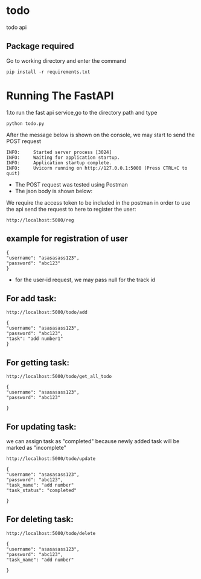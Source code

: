 # todo
todo api
## Package required
Go to working directory and enter the command
```
pip install -r requirements.txt
```

   
# Running The FastAPI 
1.to run the fast api service,go to the directory path and type 
```
python todo.py
```

After the message below is shown on the console, we may start to send the POST request
```
INFO:     Started server process [3024]
INFO:     Waiting for application startup.
INFO:     Application startup complete.
INFO:     Uvicorn running on http://127.0.0.1:5000 (Press CTRL+C to quit)
```
- The POST request was tested using Postman
- The json body is shown below:

We require the access token to  be included in the postman in order to use the api
send the request to here to register the user:
```
http://localhost:5000/reg
```
##  example for registration of user
```
{   
"username": "asasasass123",
"password": "abc123"
}
```
- for the user-id request, we may pass null for the track id 

## For add task:
```
http://localhost:5000/todo/add
```
```
{   
"username": "asasasass123",
"password": "abc123",
"task": "add number1"
}

```

## For getting task:
```
http://localhost:5000/todo/get_all_todo
```
```
{   
"username": "asasasass123",
"password": "abc123"

}

```

## For updating task:
we can assign task as "completed" because newly added task will be marked as "incomplete"
```
http://localhost:5000/todo/update
```
```
{   
"username": "asasasass123",
"password": "abc123",
"task_name": "add number"
"task_status": "completed"

}

```

## For deleting task:
```
http://localhost:5000/todo/delete
```
```
{   
"username": "asasasass123",
"password": "abc123",
"task_name": "add number"

}

```